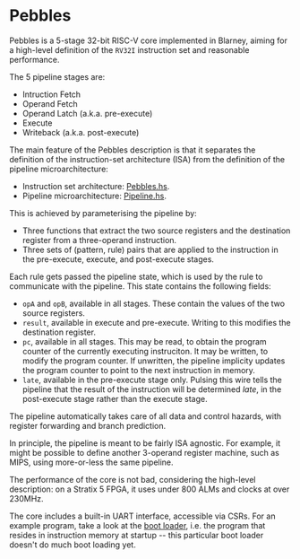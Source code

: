 # Pebbles

Pebbles is a 5-stage 32-bit RISC-V core implemented in Blarney, aiming
for a high-level definition of the `RV32I` instruction set and
reasonable performance.

The 5 pipeline stages are:

  * Intruction Fetch
  * Operand Fetch
  * Operand Latch (a.k.a. pre-execute)
  * Execute
  * Writeback (a.k.a. post-execute)

The main feature of the Pebbles description is that it separates the
definition of the instruction-set architecture (ISA) from the
definition of the pipeline microarchitecture:

  * Instruction set architecture: [Pebbles.hs](Pebbles.hs).
  * Pipeline microarchitecture: [Pipeline.hs](Pipeline.hs).

This is achieved by parameterising the pipeline by:

  * Three functions that extract the two source registers and the 
    destination register from a three-operand instruction.
  * Three sets of (pattern, rule) pairs that are applied to the
    instruction in the pre-execute, execute, and post-execute stages.

Each rule gets passed the pipeline state, which is used by the rule to
communicate with the pipeline.  This state contains the following
fields:

  * `opA` and `opB`, available in all stages.  These contain the
    values of the two source registers.
  * `result`, available in execute and pre-execute.  Writing to this
    modifies the destination register.
  * `pc`, available in all stages.  This may be read, to obtain the
    program counter of the currently executing instruciton.  It may be
    written, to modify the program counter.
    If unwritten, the pipeline implicity updates the program counter
    to point to the next instruction in memory.
  * `late`, available in the pre-execute stage only.  Pulsing this
    wire tells the pipeline that the result of the instruction will be
    determined *late*, in the post-execute stage rather than the execute
    stage.

The pipeline automatically takes care of all data and control hazards,
with register forwarding and branch prediction.

In principle, the pipeline is meant to be fairly ISA agnostic.  For
example, it might be possible to define another 3-operand register
machine, such as MIPS, using more-or-less the same pipeline.

The performance of the core is not bad, considering the high-level
description: on a Stratix 5 FPGA, it uses under 800 ALMs and clocks at
over 230MHz.

The core includes a built-in UART interface, accessible via CSRs.  For
an example program, take a look at the [boot loader](Boot/main.c),
i.e.  the program that resides in instruction memory at startup --
this particular boot loader doesn't do much boot loading yet.

